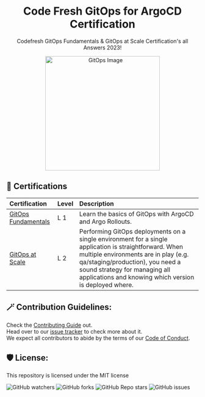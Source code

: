 <h1 align="center" id="title">Code Fresh GitOps for ArgoCD Certification</h1>
<p align ="center" id="description">Codefresh GitOps Fundamentals &amp; GitOps at Scale Certification's all Answers 2023!</p>

<p align="center">
  <img src="https://github.com/rakshixh/Codefresh-GitOps-for-ArgoCD-Certification/assets/83587918/8275999e-afbc-43ed-b111-638561524dff" alt="GitOps Image" style="width:300px; "/>
</p>


  
  
<h2>🧐 Certifications</h2>

| Certification       | Level‎‎‎‎ | Description |
| :------------------ | :---- | :-------------- |
| [GitOps Fundamentals](https://github.com/rakshixh/Codefresh-GitOps-for-ArgoCD-Certification/blob/main/GitOps%20Fundamentals%20-%20Level%201/GitOps-Fundamentals.md) | L 1 | Learn the basics of GitOps with ArgoCD and Argo Rollouts.                                                                                                                                                                                                                    |
| [GitOps at Scale](https://github.com/rakshixh/Codefresh-GitOps-for-ArgoCD-Certification/blob/main/GitOps%20at%20Scale%20-%20Level%202/GitOps-at-Scale.md)     | L 2 | Performing GitOps deployments on a single environment for a single application is straightforward. When multiple environments are in play (e.g. qa/staging/production), you need a sound strategy for managing all applications and knowing which version is deployed where. |

<h2>🪄 Contribution Guidelines:</h2>

Check the [Contributing Guide](https://github.com/rakshixh/Codefresh-GitOps-for-ArgoCD-Certification/blob/main/.github/CONTRIBUTING.md) out. <br>
Head over to our [issue tracker](https://github.com/rakshixh/Codefresh-GitOps-for-ArgoCD-Certification/issues) to check more about it. <br>
We expect all contributors to abide by the terms of our [Code of Conduct](https://github.com/rakshixh/Codefresh-GitOps-for-ArgoCD-Certification/blob/main/.github/CODE_OF_CONDUCT.md).

<h2>🛡️ License:</h2>

This repository is licensed under the MIT license

![GitHub watchers](https://img.shields.io/github/watchers/rakshixh/Codefresh-GitOps-for-ArgoCD-Certification?label=Number%20of%20Watchers&style=flat&labelColor=orange&color=black)
![GitHub forks](https://img.shields.io/github/forks/rakshixh/Codefresh-GitOps-for-ArgoCD-Certification?label=Number%20of%20Forks&style=flat&labelColor=orange&color=black)
![GitHub Repo stars](https://img.shields.io/github/stars/rakshixh/Codefresh-GitOps-for-ArgoCD-Certification?style=flat&label=Number%20of%20Stars&labelColor=orange&color=black)
![GitHub issues](https://img.shields.io/github/issues/rakshixh/Codefresh-GitOps-for-ArgoCD-Certification?label=Number%20of%20Issues&labelColor=orange&color=black)

